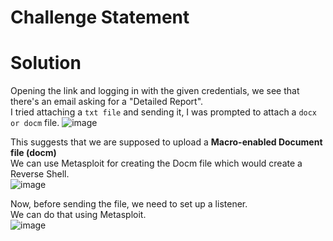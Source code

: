 # Challenge Statement


# Solution
Opening the link and logging in with the given credentials, we see that there's an email asking for a "Detailed Report".  
I tried attaching a `txt file` and sending it, I was prompted to attach a `docx or docm` file.
![image](https://github.com/user-attachments/assets/1b380eb1-f9bb-466e-b876-e4c2a667afde)

This suggests that we are supposed to upload a **Macro-enabled Document file (docm)**  
We can use Metasploit for creating the Docm file which would create a Reverse Shell.  
![image](https://github.com/user-attachments/assets/4c8e5af3-d331-41e2-8b3c-5a2573f099cc)

Now, before sending the file, we need to set up a listener.  
We can do that using Metasploit.  
![image](https://github.com/user-attachments/assets/4b1db480-3814-427d-876e-f4e7434398fa)


